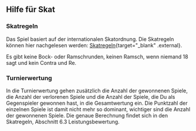 ﻿
## Hilfe für Skat

### Skatregeln

Das Spiel basiert auf der internationalen Skatordnung. 
Die Skatregeln können hier nachgelesen werden: [Skatregeln](https://www.ispaworld.info/images/phocadownload/ISPA-World/ISkO-2018-3.3.pdf){target="_blank" .external}.

Es gibt keine Bock- oder Ramschrunden, keinen Ramsch, wenn niemand 18 sagt und kein Contra und Re.


### Turnierwertung

In die Turnierwertung gehen zusätzlich die Anzahl der gewonnenen Spiele, die Anzahl der
verlorenen Spiele und die Anzahl der Spiele, die Du als Gegenspieler gewonnen hast, in die 
Gesamtwertung ein. Die Punktzahl der einzelnen Spiele ist damit nicht mehr so dominant, wichtiger sind
die Anzahl der gewonnenen Spiele. Die genaue Berechnung findet sich in den Skatregeln, Abschnitt 6.3 Leistungsbewertung.



